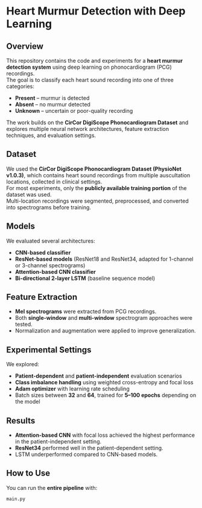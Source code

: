 # Heart Murmur Detection with Deep Learning

## Overview
This repository contains the code and experiments for a **heart murmur detection system** using deep learning on phonocardiogram (PCG) recordings.  
The goal is to classify each heart sound recording into one of three categories:
- **Present** – murmur is detected
- **Absent** – no murmur detected
- **Unknown** – uncertain or poor-quality recording

The work builds on the **CirCor DigiScope Phonocardiogram Dataset** and explores multiple neural network architectures, feature extraction techniques, and evaluation settings.

## Dataset
We used the **CirCor DigiScope Phonocardiogram Dataset (PhysioNet v1.0.3)**, which contains heart sound recordings from multiple auscultation locations, collected in clinical settings.  
For most experiments, only the **publicly available training portion** of the dataset was used.  
Multi-location recordings were segmented, preprocessed, and converted into spectrograms before training.

## Models
We evaluated several architectures:
- **CNN-based classifier**
- **ResNet-based models** (ResNet18 and ResNet34, adapted for 1-channel or 3-channel spectrograms)
- **Attention-based CNN classifier**
- **Bi-directional 2-layer LSTM** (baseline sequence model)

## Feature Extraction
- **Mel spectrograms** were extracted from PCG recordings.
- Both **single-window** and **multi-window** spectrogram approaches were tested.
- Normalization and augmentation were applied to improve generalization.

## Experimental Settings
We explored:
- **Patient-dependent** and **patient-independent** evaluation scenarios
- **Class imbalance handling** using weighted cross-entropy and focal loss
- **Adam optimizer** with learning rate scheduling
- Batch sizes between **32** and **64**, trained for **5–100 epochs** depending on the model

## Results
- **Attention-based CNN** with focal loss achieved the highest performance in the patient-independent setting.
- **ResNet34** performed well in the patient-dependent setting.
- LSTM underperformed compared to CNN-based models.

## How to Use
You can run the **entire pipeline** with:
```bash
main.py

